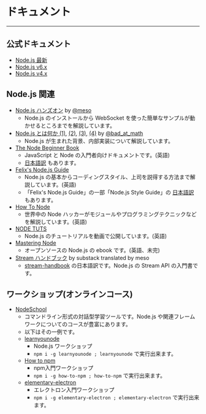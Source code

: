 # ドキュメント

---

## 公式ドキュメント

- [Node.js 最新](https://nodejs.org/api/)
- [Node.js v6.x](https://nodejs.org/dist/latest-v6.x/docs/api/)
- [Node.js v4.x](https://nodejs.org/dist/latest-v4.x/docs/api/)

## Node.js 関連

- [Node.js ハンズオン](http://d.hatena.ne.jp/t_43z/20101021/1287655787) by [@meso](http://twitter.com/meso)
  - Node.js のインストールから WebSocket を使った簡単なサンプルが動かせるところまでを解説しています。
- [Node.js とは何か (1)](http://d.hatena.ne.jp/badatmath/20101020/1287587240), [(2)](http://d.hatena.ne.jp/badatmath/20101022/1287701281), [(3)](http://d.hatena.ne.jp/badatmath/20101026/1288109275), [(4)](http://d.hatena.ne.jp/badatmath/20101101/1288644245) by [@bad_at_math](http://twitter.com/bad_at_math)
  - Node.js が生まれた背景、内部実装について解説しています。
- [The Node Beginner Book](http://nodebeginner.org/)
  - JavaScript と Node の入門者向けドキュメントです。(英語)
  - [日本語訳](http://www.nodebeginner.org/index-jp.html) もあります。
- [Felix's Node.js Guide](http://nodeguide.com/)
  - Node.js の基本からコーディングスタイル、上司を説得する方法まで解説しています。(英語)
  - 「Felix's Node.js Guide」の一部「Node.js Style Guide」の [日本語訳](http://popkirby.github.com/contents/nodeguide/style.html) もあります。
- [How To Node](http://howtonode.org)
  - 世界中の Node ハッカーがモジュールやプログラミングテクニックなどを解説しています。(英語)
- [NODE TUTS](http://nodetuts.com/)
  - Node.js のチュートリアルを動画で公開しています。(英語)
- [Mastering Node](http://visionmedia.github.com/masteringnode/)
  - オープンソースの Node.js の ebook です。(英語、未完)
- [Stream ハンドブック](https://github.com/meso/stream-handbook) by substack translated by meso
  - [stream-handbook](https://github.com/substack/stream-handbook) の日本語訳です。Node.js の Stream API の入門書です。

## ワークショップ(オンラインコース)

- [NodeSchool](https://nodeschool.io/ja/index.html)
  - コマンドライン形式の対話型学習ツールです。Node.js や関連フレームワークについてのコースが豊富にあります。
  - 以下はその一例です。
  - [learnyounode](https://github.com/workshopper/learnyounode)
    - Node.js ワークショップ
    - `npm i -g learnyounode ; learnyounode` で実行出来ます。
  - [How to npm](https://github.com/workshopper/how-to-npm)
    - npm入門ワークショップ
    - `npm i -g how-to-npm ; how-to-npm` で実行出来ます。
  - [elementary-electron](https://github.com/maxogden/elementary-electron)
    - エレクトロン入門ワークショップ
    - `npm i -g elementary-electron ; elementary-electron` で実行出来ます。
